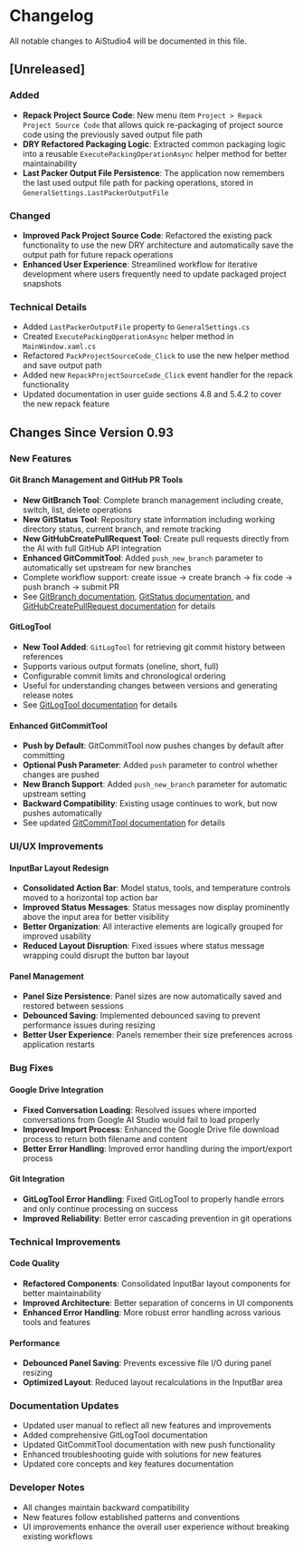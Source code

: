 ﻿# Changelog

All notable changes to AiStudio4 will be documented in this file.

## [Unreleased]

### Added
- **Repack Project Source Code**: New menu item `Project > Repack Project Source Code` that allows quick re-packaging of project source code using the previously saved output file path
- **DRY Refactored Packaging Logic**: Extracted common packaging logic into a reusable `ExecutePackingOperationAsync` helper method for better maintainability
- **Last Packer Output File Persistence**: The application now remembers the last used output file path for packing operations, stored in `GeneralSettings.LastPackerOutputFile`

### Changed
- **Improved Pack Project Source Code**: Refactored the existing pack functionality to use the new DRY architecture and automatically save the output path for future repack operations
- **Enhanced User Experience**: Streamlined workflow for iterative development where users frequently need to update packaged project snapshots

### Technical Details
- Added `LastPackerOutputFile` property to `GeneralSettings.cs`
- Created `ExecutePackingOperationAsync` helper method in `MainWindow.xaml.cs`
- Refactored `PackProjectSourceCode_Click` to use the new helper method and save output path
- Added new `RepackProjectSourceCode_Click` event handler for the repack functionality
- Updated documentation in user guide sections 4.8 and 5.4.2 to cover the new repack feature

## Changes Since Version 0.93

### New Features

#### Git Branch Management and GitHub PR Tools
- **New GitBranch Tool**: Complete branch management including create, switch, list, delete operations
- **New GitStatus Tool**: Repository state information including working directory status, current branch, and remote tracking
- **New GitHubCreatePullRequest Tool**: Create pull requests directly from the AI with full GitHub API integration
- **Enhanced GitCommitTool**: Added `push_new_branch` parameter to automatically set upstream for new branches
- Complete workflow support: create issue → create branch → fix code → push branch → submit PR
- See [GitBranch documentation](tools/git-branch-tool.md), [GitStatus documentation](tools/git-status-tool.md), and [GitHubCreatePullRequest documentation](tools/github-create-pull-request-tool.md) for details

#### GitLogTool
- **New Tool Added**: `GitLogTool` for retrieving git commit history between references
- Supports various output formats (oneline, short, full)
- Configurable commit limits and chronological ordering
- Useful for understanding changes between versions and generating release notes
- See [GitLogTool documentation](tools/git-log-tool.md) for details

#### Enhanced GitCommitTool
- **Push by Default**: GitCommitTool now pushes changes by default after committing
- **Optional Push Parameter**: Added `push` parameter to control whether changes are pushed
- **New Branch Support**: Added `push_new_branch` parameter for automatic upstream setting
- **Backward Compatibility**: Existing usage continues to work, but now pushes automatically
- See updated [GitCommitTool documentation](tools/git-commit-tool.md) for details

### UI/UX Improvements

#### InputBar Layout Redesign
- **Consolidated Action Bar**: Model status, tools, and temperature controls moved to a horizontal top action bar
- **Improved Status Messages**: Status messages now display prominently above the input area for better visibility
- **Better Organization**: All interactive elements are logically grouped for improved usability
- **Reduced Layout Disruption**: Fixed issues where status message wrapping could disrupt the button bar layout

#### Panel Management
- **Panel Size Persistence**: Panel sizes are now automatically saved and restored between sessions
- **Debounced Saving**: Implemented debounced saving to prevent performance issues during resizing
- **Better User Experience**: Panels remember their size preferences across application restarts

### Bug Fixes

#### Google Drive Integration
- **Fixed Conversation Loading**: Resolved issues where imported conversations from Google AI Studio would fail to load properly
- **Improved Import Process**: Enhanced the Google Drive file download process to return both filename and content
- **Better Error Handling**: Improved error handling during the import/export process

#### Git Integration
- **GitLogTool Error Handling**: Fixed GitLogTool to properly handle errors and only continue processing on success
- **Improved Reliability**: Better error cascading prevention in git operations

### Technical Improvements

#### Code Quality
- **Refactored Components**: Consolidated InputBar layout components for better maintainability
- **Improved Architecture**: Better separation of concerns in UI components
- **Enhanced Error Handling**: More robust error handling across various tools and features

#### Performance
- **Debounced Panel Saving**: Prevents excessive file I/O during panel resizing
- **Optimized Layout**: Reduced layout recalculations in the InputBar area

### Documentation Updates
- Updated user manual to reflect all new features and improvements
- Added comprehensive GitLogTool documentation
- Updated GitCommitTool documentation with new push functionality
- Enhanced troubleshooting guide with solutions for new features
- Updated core concepts and key features documentation

### Developer Notes
- All changes maintain backward compatibility
- New features follow established patterns and conventions
- UI improvements enhance the overall user experience without breaking existing workflows